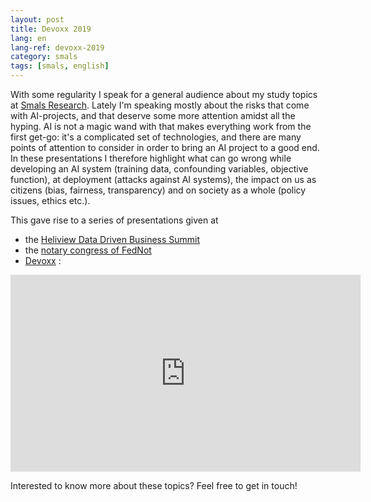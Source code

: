 ```yaml
---
layout: post
title: Devoxx 2019
lang: en
lang-ref: devoxx-2019
category: smals
tags: [smals, english]
---
```


With some regularity I speak for a general audience about my study topics at [Smals Research](https://www.smalsresearch.be/). Lately I'm speaking mostly about the risks that come with AI-projects, and that deserve some more attention amidst all the hyping. AI is not a magic wand with that makes everything work from the first get-go: it's a complicated set of technologies, and there are many points of attention to consider in order to bring an AI project to a good end. In these presentations I therefore highlight what can go wrong while developing an AI system (training data, confounding variables, objective function), at deployment (attacks against AI systems), the impact on us as citizens (bias, fairness, transparency) and on society as a whole (policy issues, ethics etc.).

This gave rise to a series of presentations given at
- the [Heliview Data Driven Business Summit](https://datadriven.heliview.be/programme-2019/)
- the [notary congress of FedNot](https://nca2019.be/program)
- [Devoxx](https://devoxx.be/talk/?id=122201) :

<iframe width="560" height="315" src="https://www.youtube.com/embed/DCju6X31-U4" frameborder="0" allow="autoplay; encrypted-media" allowfullscreen></iframe>

Interested to know more about these topics? Feel free to get in touch!